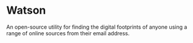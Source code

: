 # Watson

An open-source utility for finding the digital footprints of anyone using a range of online sources from their email address. 
